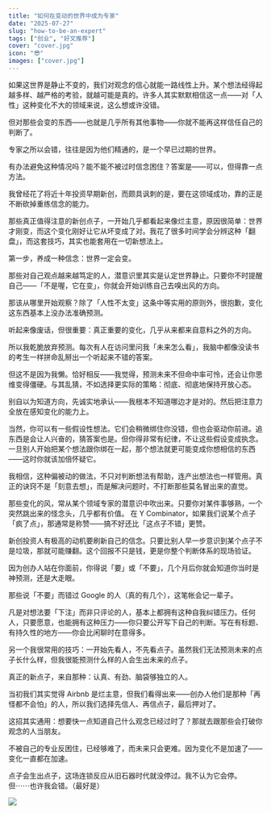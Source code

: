 ```yaml
---
title: "如何在变动的世界中成为专家"
date: "2025-07-27"
slug: "how-to-be-an-expert"
tags: ["创业", "好文推荐"]
cover: "cover.jpg"
icon: "😎"
images: ["cover.jpg"]
---
```

如果这世界是静止不变的，我们对观念的信心就能一路线性上升。某个想法经得起越多样、越严格的考验，就越可能是真的。许多人其实默默相信这一点——对「人性」这种变化不大的领域来说，这么想或许没错。



但对那些会变的东西——也就是几乎所有其他事物——你就不能再这样信任自己的判断了。



专家之所以会错，往往是因为他们精通的，是一个早已过期的世界。



有办法避免这种情况吗？能不能不被过时信念困住？答案是——可以，但得靠一点方法。



我曾经花了将近十年投资早期新创，而颇具讽刺的是，要在这领域成功，靠的正是不断砍掉重练信念的能力。



那些真正值得注意的新创点子，一开始几乎都看起来像烂主意，原因很简单：世界才刚变，而这个变化刚好让它从坏变成了对。我花了很多时间学会分辨这种「翻盘」，而这套技巧，其实也能套用在一切新想法上。



第一步，养成一种信念：世界一定会变。



那些对自己观点越来越笃定的人，潜意识里其实是认定世界静止。只要你不时提醒自己——「不是喔，它在变」，你就会开始训练自己去嗅出风的方向。



那该从哪里开始观察？除了「人性不太变」这条中等实用的原则外，很抱歉，变化这东西基本上没办法准确预测。



听起来像废话，但很重要：真正重要的变化，几乎从来都来自意料之外的方向。



所以我乾脆放弃预测。每次有人在访问里问我「未来怎么看」，我脑中都像没读书的考生一样拼命乱掰出一个听起来不错的答案。



但这不是因为我懒。恰好相反——我觉得，预测未来不但命中率可怜，还会让你思维变得僵硬。与其乱猜，不如选择更实际的策略：彻底、彻底地保持开放心态。



别自以为知道方向，先诚实地承认——我根本不知道哪边才是对的。然后把注意力全放在感知变化的能力上。



当然，你可以有一些假设性想法。它们会稍微绑住你没错，但也会驱动你前进。追东西是会让人兴奋的，猜答案也是。但你得非常有纪律，不让这些假设变成执念。
一旦别人开始把某个想法跟你绑在一起，那个想法就更可能变成你想相信的东西——这时你就该加倍怀疑它。



我相信，这种偏被动的做法，不只对判断想法有帮助，连产出想法也一样管用。真正的诀窍不是「刻意去想」，而是解决问题时，不打断那些莫名冒出来的直觉。



那些变化的风，常从某个领域专家的潜意识中吹出来。只要你对某件事够熟，一个突然跳出来的怪念头，几乎都有价值。
在 Y Combinator，如果我们说某个点子「疯了点」，那通常是称赞——搞不好还比「这点子不错」更赞。



新创投资人有极高的动机要刷新自己的信念。只要比别人早一步意识到某个点子不是垃圾，那就可能赚翻。这个回报不只是钱，更是你整个判断体系的现场验证。



因为创办人站在你面前，你得说「要」或「不要」，几个月后你就会知道你当时是神预测，还是大走眼。



那些说「不要」而错过 Google 的人（真的有几个），这笔帐会记一辈子。



凡是对想法要「下注」而非只评论的人，基本上都拥有这种自我纠错压力。任何人，只要愿意，也能拥有这种压力——你只要公开写下自己的判断。写在有标题、有持久性的地方——你会比闲聊时在意得多。



另一个我很常用的技巧：一开始先看人，不先看点子。虽然我们无法预测未来的点子长什么样，但我很能预测什么样的人会生出未来的点子。



真正的新点子，来自那种：认真、有劲、脑袋够独立的人。



当初我们其实觉得 Airbnb 是烂主意，但我们看得出来——创办人他们是那种「再怪都不会怕」的人，所以我们选择先信人、再信点子，最后押对了。



这招其实通用：想要快一点知道自己什么观念已经过时了？那就去跟那些会打破你观念的人当朋友。



不被自己的专业反困住，已经够难了，而未来只会更难。因为变化不是加速了——变化一直都在加速。



点子会生出点子，这场连锁反应从旧石器时代就没停过。我不认为它会停。
但⋯⋯也许我会错。（最好是）




![](https://prod-files-secure.s3.us-west-2.amazonaws.com/112d0858-5090-4d34-a606-b75eb8d65fd2/46476355-9cf3-4e99-9b7a-3531bc426380/1000202064.png?X-Amz-Algorithm=AWS4-HMAC-SHA256&X-Amz-Content-Sha256=UNSIGNED-PAYLOAD&X-Amz-Credential=ASIAZI2LB466ZATUN436%2F20250910%2Fus-west-2%2Fs3%2Faws4_request&X-Amz-Date=20250910T174241Z&X-Amz-Expires=3600&X-Amz-Security-Token=IQoJb3JpZ2luX2VjEIr%2F%2F%2F%2F%2F%2F%2F%2F%2F%2FwEaCXVzLXdlc3QtMiJGMEQCIEvgYXSnmrJB2r8UNjk%2BC0sJl%2BNr5oPp93CZ8HaWpZpFAiBp%2BwlAI94pNrWRa%2BhjkbJ8e77345RRmFifFg6m%2BrhzgSqIBAjz%2F%2F%2F%2F%2F%2F%2F%2F%2F%2F8BEAAaDDYzNzQyMzE4MzgwNSIM4Pq8flXG7XDqJL0yKtwDOXHwdt8y%2F1SyAHVmvaT5i%2BAWWS5Upw8yHfJbQFXUdOmHNcjhTAKW5ZlciuIlO8RmT9DrE8TtJuNrjbw%2F0Fu5Q1%2FMQ%2B4wkc81344zMHn8%2FUJ2WbFgFz7N59oVGVSOA%2BhlFbUUAegHEd7Ku6g%2FjUCoE0FVgbpv%2FW%2BtEqv8tzgl05KlhUA2cMghepvG5eCKCW0xxw0cOPBrP3NBK5QQTshOuzsDhr1cLl3OizpM5ltZOmbdzS%2Bxw0ZMyB58phj%2B0CInByB4l7IYzFCU88qhblr6y6%2F%2Fut%2Bq1RRtstllfTA9b%2F8g333DA05u9nMbFiPZxtFszzjQcwk6KHY16dncalJFCLVSw51BG8QBgn%2BYB%2FjyaZLDjk33RBf2kFD%2F5P4I%2BuoeGj6ddnBxUi75%2BNXdLoNQr%2B6RiuKEa7g6MS%2BKrq%2Bdn1kj3i9yi8FZ0eEibhqQVhXGph9gRulZvRnMv1XDftVKSaC9RlhhFapiENyY55mCQ4DF7sNvZzjcf3JmY5UrnN0hCfYYBmLaffQTOCjayQi9av%2FTGkvTznmSNrNcmFU8gdl8eHkwZhxxX7YspYWP0M4MXPbcud%2B47lXI5w3xn0XajlO7ydCZk7Wf1H9XqT%2FfXRVZ3aZWGxpzBh7EeM0wtuyGxgY6pgHtuOncZ2lin3B3lB3OShrkhvQDP4LFQChrEtnsnKHk7DKyqp3Tq6eqkoFxsOAwGwAaTcgx%2FjnyBLBIuPWdUsKSMlByt7VbfVkg7nHck9Tswin%2F8m1kccMevvpeOst64HbzyFP3YYf4UyeA2m9TUioAq7UWibCsnx0yJJvwZOKxjMX4Y0MjEqfr3anKOA%2FF0Z%2B6Ip8w0yWxBvp3iOI%2BT9bz9EH%2BE3Ke&X-Amz-Signature=fb2a62e301500f75792ce4218b960a742ea6e78f9d32be46b4c19433a4444242&X-Amz-SignedHeaders=host&x-amz-checksum-mode=ENABLED&x-id=GetObject)

